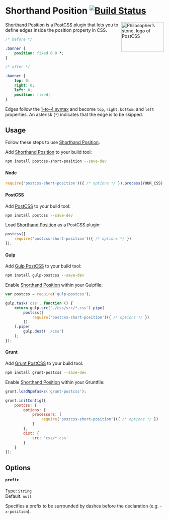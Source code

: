 # Shorthand Position [![Build Status][ci-img]][ci]

<img align="right" width="135" height="95" src="http://postcss.github.io/postcss/logo-leftp.png" title="Philosopher’s stone, logo of PostCSS">

[Shorthand Position] is a [PostCSS] plugin that lets you to define edges inside the position property in CSS.

```css
/* before */

.banner {
    position: fixed 0 0 *;
}

/* after */

.banner {
    top: 0;
    right: 0;
    left: 0;
    position: fixed;
}
```

Edges follow the [1-to-4 syntax] and become `top`, `right`, `bottom`, and `left` properties. An asterisk (`*`) indicates that the edge is to be skipped.

## Usage

Follow these steps to use [Shorthand Position].

Add [Shorthand Position] to your build tool:

```bash
npm install postcss-short-position --save-dev
```

#### Node

```js
require('postcss-short-position')({ /* options */ }).process(YOUR_CSS);
```

#### PostCSS

Add [PostCSS] to your build tool:

```bash
npm install postcss --save-dev
```

Load [Shorthand Position] as a PostCSS plugin:

```js
postcss([
    require('postcss-short-position')({ /* options */ })
]);
```

#### Gulp

Add [Gulp PostCSS] to your build tool:

```bash
npm install gulp-postcss --save-dev
```

Enable [Shorthand Position] within your Gulpfile:

```js
var postcss = require('gulp-postcss');

gulp.task('css', function () {
    return gulp.src('./css/src/*.css').pipe(
        postcss([
            require('postcss-short-position')({ /* options */ })
        ])
    ).pipe(
        gulp.dest('./css')
    );
});
```

#### Grunt

Add [Grunt PostCSS] to your build tool:

```bash
npm install grunt-postcss --save-dev
```

Enable [Shorthand Position] within your Gruntfile:

```js
grunt.loadNpmTasks('grunt-postcss');

grunt.initConfig({
    postcss: {
        options: {
            processors: [
                require('postcss-short-position')({ /* options */ })
            ]
        },
        dist: {
            src: 'css/*.css'
        }
    }
});
```

## Options

#### `prefix`

Type: `String`  
Default: `null`

Specifies a prefix to be surrounded by dashes before the declaration (e.g. `-x-position`).

[1-to-4 syntax]: https://developer.mozilla.org/en-US/docs/Web/CSS/Shorthand_properties#Tricky_edge_cases
[ci]: https://travis-ci.org/jonathantneal/postcss-short-position
[ci-img]: https://travis-ci.org/jonathantneal/postcss-short-position.svg
[Gulp PostCSS]: https://github.com/postcss/gulp-postcss
[Grunt PostCSS]: https://github.com/nDmitry/grunt-postcss
[PostCSS]: https://github.com/postcss/postcss
[Shorthand Position]: https://github.com/jonathantneal/postcss-short-position
